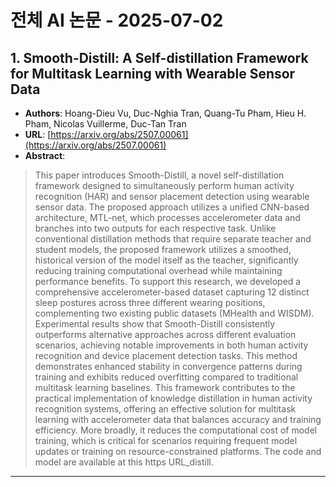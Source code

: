# 전체 AI 논문 - 2025-07-02

## 1. Smooth-Distill: A Self-distillation Framework for Multitask Learning with Wearable Sensor Data
- **Authors**: Hoang-Dieu Vu, Duc-Nghia Tran, Quang-Tu Pham, Hieu H. Pham, Nicolas Vuillerme, Duc-Tan Tran
- **URL**: [https://arxiv.org/abs/2507.00061](https://arxiv.org/abs/2507.00061)
- **Abstract**:
> This paper introduces Smooth-Distill, a novel self-distillation framework designed to simultaneously perform human activity recognition (HAR) and sensor placement detection using wearable sensor data. The proposed approach utilizes a unified CNN-based architecture, MTL-net, which processes accelerometer data and branches into two outputs for each respective task. Unlike conventional distillation methods that require separate teacher and student models, the proposed framework utilizes a smoothed, historical version of the model itself as the teacher, significantly reducing training computational overhead while maintaining performance benefits. To support this research, we developed a comprehensive accelerometer-based dataset capturing 12 distinct sleep postures across three different wearing positions, complementing two existing public datasets (MHealth and WISDM). Experimental results show that Smooth-Distill consistently outperforms alternative approaches across different evaluation scenarios, achieving notable improvements in both human activity recognition and device placement detection tasks. This method demonstrates enhanced stability in convergence patterns during training and exhibits reduced overfitting compared to traditional multitask learning baselines. This framework contributes to the practical implementation of knowledge distillation in human activity recognition systems, offering an effective solution for multitask learning with accelerometer data that balances accuracy and training efficiency. More broadly, it reduces the computational cost of model training, which is critical for scenarios requiring frequent model updates or training on resource-constrained platforms. The code and model are available at this https URL\_distill.

---
